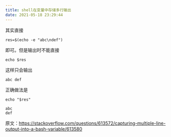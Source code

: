 ```yaml
---
title: shell在变量中存储多行输出
date: 2021-05-18 23:29:44
---
```


其实直接
```shell
res=$(echo -e "abc\ndef")
```
即可。但是输出时不能直接
```shell
echo $res
```
这样只会输出
```
abc def
```

正确做法是
```shell
echo "$res"
```
```
abc
def
```

原文：<https://stackoverflow.com/questions/613572/capturing-multiple-line-output-into-a-bash-variable/613580>
